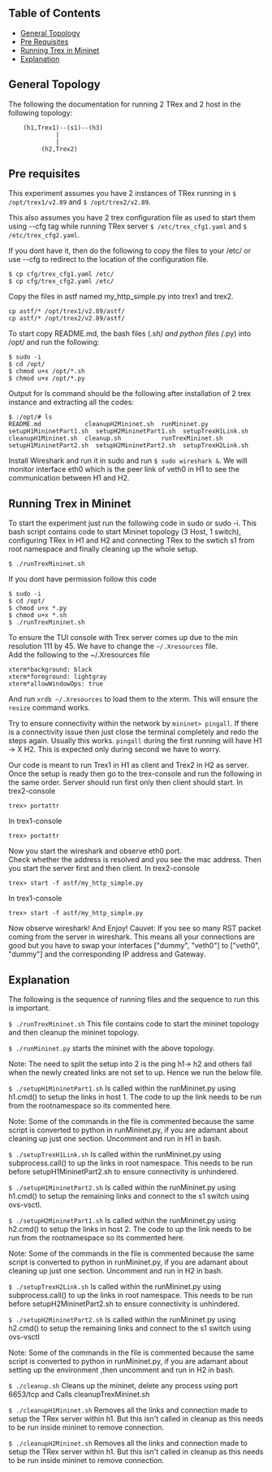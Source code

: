## Table of Contents
* [General Topology](#general-topology)
* [Pre Requisites](#pre-requisites)
* [Running Trex in Mininet](#running-trex-in-mininet)
* [Explanation](#explanation)

## General Topology
The following the documentation for running 2 TRex and 2 host in the following topology: 
```
 	(h1,Trex1)--(s1)--(h3)
		     |
		     |
		 (h2,Trex2)
```
## Pre requisites
This experiment assumes you have 2 instances of TRex running in 
`$ /opt/trex1/v2.89` 
and 
`$ /opt/trex2/v2.89`. 

This also assumes you have 2 trex configuration file as used to start them using --cfg tag while running TRex server 
`$ /etc/trex_cfg1.yaml` 
and 
`$ /etc/trex_cfg2.yaml`.

If you dont have it, then do the following to copy the files to your /etc/ or use --cfg to redirect to the location of the configuration file.
```
$ cp cfg/trex_cfg1.yaml /etc/
$ cp cfg/trex_cfg2.yaml /etc/
```

Copy the files in astf named my_http_simple.py into trex1 and trex2.
```
cp astf/* /opt/trex1/v2.89/astf/
cp astf/* /opt/trex2/v2.89/astf/
```

To start copy README.md, the bash files (*.sh) and python files (*.py) into /opt/ and run the following:
```
$ sudo -i
$ cd /opt/
$ chmod u+x /opt/*.sh
$ chmod u+x /opt/*.py
```

Output for ls command should be the following after installation of 2 trex instance and extracting all the codes:
```
$ :/opt/# ls
README.md            cleanupH2Mininet.sh  runMininet.py      setupH1MininetPart1.sh  setupH2MininetPart1.sh  setupTrexH1Link.sh
cleanupH1Mininet.sh  cleanup.sh           runTrexMininet.sh  setupH1MininetPart2.sh  setupH2MininetPart2.sh  setupTrexH2Link.sh

```
Install Wireshark and run it in sudo and run `$ sudo wireshark &`. We will monitor interface eth0 which is the peer link of veth0 in H1 to see the communication between H1 and H2.

## Running Trex in Mininet
To start the experiment just run the following code in sudo or sudo -i.
This bash script contains code to start Mininet topology (3 Host, 1 switch), configuring TRex in H1 and H2  and connecting TRex to the swtich s1 from root namespace and finally cleaning up the whole setup.
```
$ ./runTrexMininet.sh
```

If you dont have permission follow this code
```
$ sudo -i
$ cd /opt/
$ chmod u+x *.py
$ chmod u+x *.sh
$ ./runTrexMininet.sh
```

To ensure the TUI console with Trex server comes up due to the min resolution 111 by 45. We have to change the `~/.Xresources` file.  
Add the following to the ~/.Xresources file
```
xterm*background: black
xterm*foreground: lightgray
xterm*allowWindowOps: true
```
And run `xrdb ~/.Xresources` to load them to the xterm. This will ensure the `resize` command works.  

Try to ensure connectivity within the network by `mininet> pingall`. If there is a connectivity issue then just close the terminal completely and redo the steps again. Usually this works. `pingall` during the first running will have H1 -> X H2. This is expected only during second we have to worry.

Our code is meant to run Trex1 in H1 as client and Trex2 in H2 as server. Once the setup is ready then go to the trex-console and run the following in the same order. Server should run first only then client should start.
In  trex2-console
```
trex> portattr
```
In trex1-console
```
trex> portattr
```

Now you start the wireshark and observe eth0 port.  
Check whether the address is resolved and you see the mac address. Then you start the server first and then client. 
In trex2-console 
```
trex> start -f astf/my_http_simple.py
```

In trex1-console
```
trex> start -f astf/my_http_simple.py
```

Now observe wireshark! And Enjoy!
Cauvet: If you see so many RST packet coming from the server in wireshark. This means all your connections are good but you have to swap your interfaces ["dummy", "veth0"] to ["veth0", "dummy"] and the corresponding IP address and Gateway.

## Explanation
The following is the sequence of running files and the sequence to run this is important.

`$ ./runTrexMininet.sh`
	This file contains code to start the mininet topology and then cleanup the mininet topology.

`$ ./runMininet.py`
	starts the mininet with the above topology.

Note: The need to split the setup into 2 is the ping h1-> h2 and others fail when the newly created links are not set to up. Hence we run the below file.

`$ ./setupH1MininetPart1.sh`
	Is called within the runMininet.py using h1.cmd() to setup the links in host 1. The code to up the link needs to be run from the rootnamespace so its commented here.

Note: Some of the commands in the file is commented because the same script is converted to python in runMininet.py, if you are adamant about cleaning up just one section. Uncomment and run in H1 in bash.

`$ ./setupTrexH1Link.sh`
	Is called within the runMininet.py using subprocess.call() to up the links in root namespace. This needs to be run before setupH1MininetPart2.sh to ensure connectivity is unhindered.

`$ ./setupH1MininetPart2.sh`
	Is called within the runMininet.py using h1.cmd() to setup the remaining links and connect to the s1 switch using ovs-vsctl.


`$ ./setupH2MininetPart1.sh`
	Is called within the runMininet.py using h2.cmd() to setup the links in host 2. The code to up the link needs to be run from the rootnamespace so its commented here.

Note: Some of the commands in the file is commented because the same script is converted to python in runMininet.py, if you are adamant about cleaning up just one section. Uncomment and run in H2 in bash.

`$ ./setupTrexH2Link.sh`
	Is called within the runMininet.py using subprocess.call() to up the links in root namespace. This needs to be run before setupH2MininetPart2.sh to ensure connectivity is unhindered.

`$ ./setupH2MininetPart2.sh`
	Is called within the runMininet.py using h2.cmd() to setup the remaining links and connect to the s1 switch using ovs-vsctl 

Note: Some of the commands in the file is commented because the same script is converted to python in runMininet.py, if you are adamant about setting up the environment ,then uncomment and run in H2 in bash.


`$ ./cleanup.sh`
	Cleans up the mininet, delete any process using port 6653/tcp and Calls cleanupTrexMininet.sh

`$ ./cleanupH1Mininet.sh`
	Removes all the links and connection made to setup the TRex server within h1. But this isn't called in cleanup as this needs to be run inside mininet to remove connection.

`$ ./cleanupH2Mininet.sh`
	Removes all the links and connection made to setup the TRex server within h1. But this isn't called in cleanup as this needs to be run inside mininet to remove connection.
